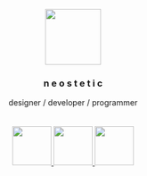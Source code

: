<p align="center">
  <a href="https://github.com/neostetic/">
    <img src="https://i.imgur.com/wXXC3mt.png" width="100"/>
  </a>
  <h3 align="center">n e o s t e t i c</h3>
  <p align="center"> 
    designer / developer / programmer
    <br>
    <br>
    <br>
    <a href="https://discord.gg/ES5dFQARav">
      <img src="https://i.imgur.com/O3umNxw.png" width="70"/>
    </a>
    <a href="https://twitter.com/neostetic">
      <img src="https://i.imgur.com/1gRbbxg.png" width="70"/>
    </a>
    <a href="https://www.youtube.com/channel/UC-ouFjXcWNMxCpRRynEMi6A">
      <img src="https://i.imgur.com/pDhncBU.png" width="70"/>
    </a>
    <!--
    <a href="https://neoncz.newgrounds.com">
      <img src="https://i.imgur.com/DNMYMhn.png" width="70"/>
    </a>
    -->
  </p>
</p>
